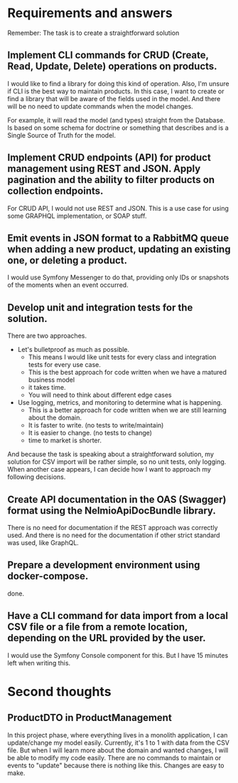 # Requirements and answers
Remember: The task is to create a straightforward solution

## Implement CLI commands for CRUD (Create, Read, Update, Delete) operations on products.
I would like to find a library for doing this kind of operation.
Also, I'm unsure if CLI is the best way to maintain products.
In this case, I want to create or find a library that will be aware of the fields used in the model.
And there will be no need to update commands when the model changes.

For example, it will read the model (and types) straight from the Database.
Is based on some schema for doctrine or something that describes and is a Single Source of Truth for the model.

## Implement CRUD endpoints (API) for product management using REST and JSON. Apply pagination and the ability to filter products on collection endpoints.
For CRUD API, I would not use REST and JSON.
This is a use case for using some GRAPHQL implementation,
or SOAP stuff.

## Emit events in JSON format to a RabbitMQ queue when adding a new product, updating an existing one, or deleting a product.
I would use Symfony Messenger to do that, providing only IDs or snapshots of the moments when an event occurred.

## Develop unit and integration tests for the solution.
There are two approaches.
- Let's bulletproof as much as possible.
  - This means I would like unit tests for every class and integration tests for every use case.
  - This is the best approach for code written when we have a matured business model
  - it takes time.
  - You will need to think about different edge cases
- Use logging, metrics, and monitoring to determine what is happening.
  - This is a better approach for code written when we are still learning about the domain.
  - It is faster to write. (no tests to write/maintain)
  - It is easier to change. (no tests to change)
  - time to market is shorter.

And because the task is speaking about a straightforward solution, my solution for CSV import will be rather simple, so no unit tests, only logging.
When another case appears, I can decide how I want to approach my following decisions.

## Create API documentation in the OAS (Swagger) format using the NelmioApiDocBundle library.
There is no need for documentation if the REST approach was correctly used.
And there is no need for the documentation if other strict standard was used, like GraphQL.

## Prepare a development environment using docker-compose.
done.

## Have a CLI command for data import from a local CSV file or a file from a remote location, depending on the URL provided by the user.
I would use the Symfony Console component for this. But I have 15 minutes left when writing this.

# Second thoughts

## ProductDTO in ProductManagement
In this project phase, where everything lives in a monolith application, I can update/change my model easily.
Currently, it's 1 to 1 with data from the CSV file.
But when I will learn more about the domain and wanted changes, I will be able to modify my code easily. There are no commands to maintain or events to "update" because there is nothing like this.
Changes are easy to make.